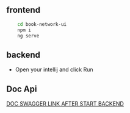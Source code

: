 ## frontend

```sh
    cd book-network-ui
    npm i
    ng serve
```

## backend

- Open your intellij and click Run

## Doc Api

[DOC SWAGGER LINK AFTER START BACKEND](http://localhost:8088/api/v1/swagger-ui/index.html)